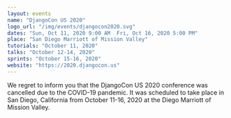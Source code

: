 ```yaml
---
layout: events
name: "DjangoCon US 2020"
logo_url: "/img/events/djangocon2020.svg"
dates: "Sun, Oct 11, 2020 9:00 AM  Fri, Oct 16, 2020 5:00 PM"
place: "San Diego Marriott of Mission Valley"
tutorials: "October 11, 2020"
talks: "October 12-14, 2020"
sprints: "October 15-16, 2020"
website: "https://2020.djangocon.us"
---
```


We regret to inform you that the DjangoCon US 2020 conference was cancelled due to the COVID-19 pandemic. It was scheduled to take place in San Diego, California from October 11-16, 2020 at the Diego Marriott of Mission Valley.
